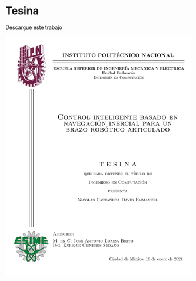 # Tesina

Descargue este trabajo

<a href="tesina.pdf" download>
  <img src="recursos/portada.png" alt="Portada" />
</a>
